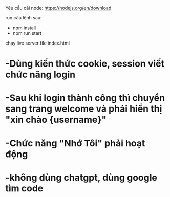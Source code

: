 Yêu cầu cài node: https://nodejs.org/en/download

run câu lệnh sau:
- npm install
- npm run start

chạy live server file index.html

# -Dùng kiến thức cookie, session  viết chức năng login
# -Sau khi login thành công thì chuyển sang trang welcome và phải hiển thị "xin chào {username}"
# -Chức năng "Nhớ Tôi" phải hoạt động
# -không dùng chatgpt, dùng google tìm code


